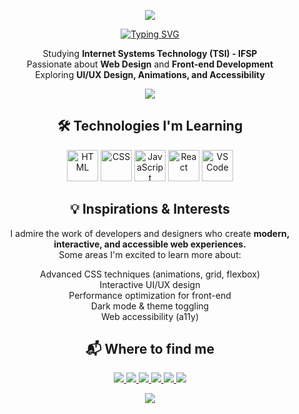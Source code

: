 <p align="center">
  <img src="https://capsule-render.vercel.app/api?type=wave&color=F7C640&height=100&section=header&animation=fadeIn&customColorList=F7C640,000000&reversal=true" />
</p>

<p align="center">
  <a href="https://git.io/typing-svg">
    <img src="https://readme-typing-svg.demolab.com?font=Fira+Code&pause=1000&color=F7C640&center=true&vCenter=true&width=500&lines=Hi%2C+I'm+Laura+Ferreira;I'm+18+years+old+and+study+TSI+-+IFSP;I+want+to+specialize+in+Front-end;And+Web+Design." alt="Typing SVG" />
  </a>
</p>

<p align="center">
  Studying <strong>Internet Systems Technology (TSI) - IFSP</strong><br>
  Passionate about <strong>Web Design</strong> and <strong>Front-end Development</strong><br>
  Exploring <strong>UI/UX Design, Animations, and Accessibility</strong>
</p>

<p align="center">
  <img src="https://capsule-render.vercel.app/api?type=rect&color=F7C640&height=2&section=header" />
</p>

<h2 align="center">🛠 Technologies I'm Learning</h2>

<p align="center">
  <img src="https://cdn.jsdelivr.net/gh/devicons/devicon/icons/html5/html5-original.svg" title="HTML5" alt="HTML" width="50" height="50"/>
  <img src="https://cdn.jsdelivr.net/gh/devicons/devicon/icons/css3/css3-original.svg" title="CSS3" alt="CSS" width="50" height="50"/>
  <img src="https://cdn.jsdelivr.net/gh/devicons/devicon/icons/javascript/javascript-original.svg" title="JavaScript" alt="JavaScript" width="50" height="50"/>
  <img src="https://cdn.jsdelivr.net/gh/devicons/devicon/icons/react/react-original.svg" title="React" alt="React" width="50" height="50"/>
  <img src="https://cdn.jsdelivr.net/gh/devicons/devicon/icons/vscode/vscode-original.svg" title="VS Code" alt="VS Code" width="50" height="50"/>
</p>

<h2 align="center">💡 Inspirations & Interests</h2>

<p align="center">
  I admire the work of developers and designers who create <strong>modern, interactive, and accessible web experiences.</strong><br>
  Some areas I'm excited to learn more about:
</p>

<p align="center">
  Advanced CSS techniques (animations, grid, flexbox)<br>
  Interactive UI/UX design<br>
  Performance optimization for front-end<br>
  Dark mode & theme toggling<br>
  Web accessibility (a11y)
</p>

<h2 align="center">📬 Where to find me</h2>

<p align="center">
  <a href="https://instagram.com/your_username" target="_blank">
    <img src="https://img.shields.io/badge/Instagram-%23E4405F.svg?style=for-the-badge&logo=instagram&logoColor=white" />
  </a>
  <a href="https://linkedin.com/in/your_username" target="_blank">
    <img src="https://img.shields.io/badge/LinkedIn-%230077B5.svg?style=for-the-badge&logo=linkedin&logoColor=white" />
  </a>
  <a href="https://discord.com/users/your_username" target="_blank">
    <img src="https://img.shields.io/badge/Discord-%235865F2.svg?style=for-the-badge&logo=discord&logoColor=white" />
  </a>
  <a href="https://youtube.com/your_channel" target="_blank">
    <img src="https://img.shields.io/badge/YouTube-%23FF0000.svg?style=for-the-badge&logo=youtube&logoColor=white" />
  </a>
  <a href="https://twitch.tv/your_username" target="_blank">
    <img src="https://img.shields.io/badge/Twitch-%239146FF.svg?style=for-the-badge&logo=twitch&logoColor=white" />
  </a>
  <a href="mailto:youremail@gmail.com">
    <img src="https://img.shields.io/badge/Gmail-%23D14836.svg?style=for-the-badge&logo=gmail&logoColor=white" />
  </a>
</p>

<p align="center">
  <img src="https://capsule-render.vercel.app/api?type=wave&color=F7C640&height=100&section=footer&animation=twinkling&customColorList=F7C640,000000&reversal=true"/>
</p>
